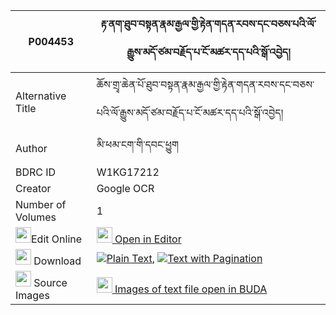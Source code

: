 |P004453|རྟ་ནག་ཐུབ་བསྟན་རྣམ་རྒྱལ་གྱི་རྟེན་གདན་རབས་དང་བཅས་པའི་ལོ་རྒྱུས་མདོ་ཙམ་བརྗོད་པ་ངོ་མཚར་དད་པའི་སྒོ་འབྱེད། 
| --- | --- 
|Alternative Title |ཆོས་གྲྭ་ཆེན་པོ་ཐུབ་བསྟན་རྣམ་རྒྱལ་གྱི་རྟེན་གདན་རབས་དང་བཅས་པའི་ལོ་རྒྱུས་མདོ་ཙམ་བརྗོད་པ་ངོ་མཚར་དད་པའི་སྒོ་འབྱེད།
|Author| མི་ཕམ་ངག་གི་དབང་ཕྱུག
|BDRC ID | W1KG17212
|Creator | Google OCR
|Number of Volumes| 1
|<img width="25" src="https://img.icons8.com/color/25/000000/edit-property.png">Edit Online| [<img width="25" src="https://avatars.githubusercontent.com/u/45091458?s=200&v=4"> Open in Editor](http://editor.openpecha.org/P004453)
|<img width="25" src="https://img.icons8.com/fluent/48/000000/download-2.png"/>  Download | [![](https://img.icons8.com/color/20/000000/txt.png)Plain Text](https://github.com/Openpecha/P004453/releases/download/v1/ta_nak_tubten_namgyal_gyi_tend_plain_P004453.zip), [![](https://img.icons8.com/color/20/000000/txt.png)Text with Pagination](https://github.com/Openpecha/P004453/releases/download/v1/ta_nak_tubten_namgyal_gyi_tend_pages_P004453.zip)
|<img width="25" src="https://img.icons8.com/plasticine/100/000000/pictures-folder.png"/>  Source Images | [<img width="25" src="https://library.bdrc.io/icons/BUDA-small.svg"> Images of text file open in BUDA](https://library.bdrc.io/show/bdr:W1KG17212)